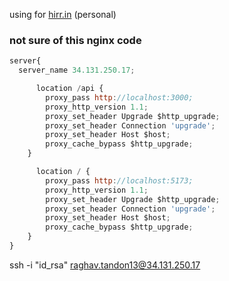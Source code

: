 using for [hirr.in](http://hirr.in) (personal)

### not sure of this nginx code

```JavaScript
server{
  server_name 34.131.250.17;

      location /api {
        proxy_pass http://localhost:3000;
        proxy_http_version 1.1;
        proxy_set_header Upgrade $http_upgrade;
        proxy_set_header Connection 'upgrade';
        proxy_set_header Host $host;
        proxy_cache_bypass $http_upgrade;
    }

      location / {
        proxy_pass http://localhost:5173;
        proxy_http_version 1.1;
        proxy_set_header Upgrade $http_upgrade;
        proxy_set_header Connection 'upgrade';
        proxy_set_header Host $host;
        proxy_cache_bypass $http_upgrade;
    }
}
```

ssh -i "id_rsa" raghav.tandon13@34.131.250.17
